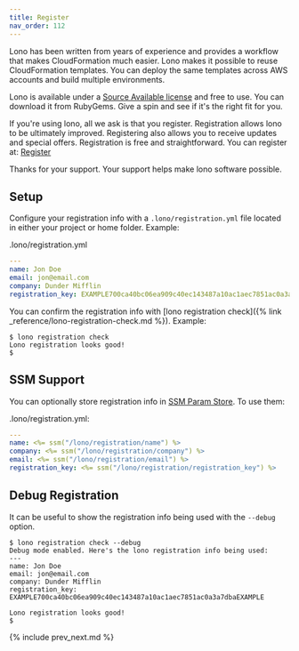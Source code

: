 ```yaml
---
title: Register
nav_order: 112
---
```


Lono has been written from years of experience and provides a workflow that makes CloudFormation much easier. Lono makes it possible to reuse CloudFormation templates. You can deploy the same templates across AWS accounts and build multiple environments.

Lono is available under a [Source Available license](https://www.boltops.com/boltops-community-license) and free to use.  You can download it from RubyGems. Give a spin and see if it's the right fit for you.

If you're using lono, all we ask is that you register. Registration allows lono to be ultimately improved. Registering also allows you to receive updates and special offers. Registration is free and straightforward. You can register at: [Register](https://register.lono.cloud)

Thanks for your support. Your support helps make lono software possible.

## Setup

Configure your registration info with a `.lono/registration.yml` file located in either your project or home folder.  Example:

.lono/registration.yml

```yaml
---
name: Jon Doe
email: jon@email.com
company: Dunder Mifflin
registration_key: EXAMPLE700ca40bc06ea909c40ec143487a10ac1aec7851ac0a3a7dbaEXAMPLE
```

You can confirm the registration info with [lono registration check]({% link _reference/lono-registration-check.md %}). Example:

    $ lono registration check
    Lono registration looks good!
    $

## SSM Support

You can optionally store registration info in [SSM Param Store](https://docs.aws.amazon.com/systems-manager/latest/userguide/systems-manager-parameter-store.html). To use them:

.lono/registration.yml:

```yaml
---
name: <%= ssm("/lono/registration/name") %>
company: <%= ssm("/lono/registration/company") %>
email: <%= ssm("/lono/registration/email") %>
registration_key: <%= ssm("/lono/registration/registration_key") %>
```

## Debug Registration

It can be useful to show the registration info being used with the `--debug` option.

    $ lono registration check --debug
    Debug mode enabled. Here's the lono registration info being used:
    ---
    name: Jon Doe
    email: jon@email.com
    company: Dunder Mifflin
    registration_key: EXAMPLE700ca40bc06ea909c40ec143487a10ac1aec7851ac0a3a7dbaEXAMPLE

    Lono registration looks good!
    $

{% include prev_next.md %}
